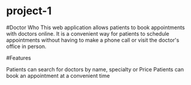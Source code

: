 # project-1
#Doctor Who
This web application allows patients to book appointments with doctors online. It is a convenient way for patients to schedule appointments without having to make a phone call or visit the doctor's office in person.

#Features

Patients can search for doctors by name, specialty or Price
Patients can book an appointment at a convenient time
 
 
